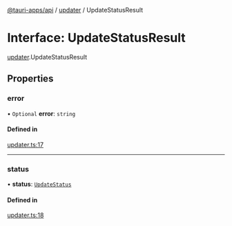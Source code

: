 [@tauri-apps/api](../index.md) / [updater](../modules/updater.md) / UpdateStatusResult

# Interface: UpdateStatusResult

[updater](../modules/updater.md).UpdateStatusResult

## Properties

### error

• `Optional` **error**: `string`

#### Defined in

[updater.ts:17](https://github.com/tauri-apps/tauri/blob/8ab8d52/tooling/api/src/updater.ts#L17)

___

### status

• **status**: [`UpdateStatus`](../modules/updater.md#updatestatus)

#### Defined in

[updater.ts:18](https://github.com/tauri-apps/tauri/blob/8ab8d52/tooling/api/src/updater.ts#L18)
